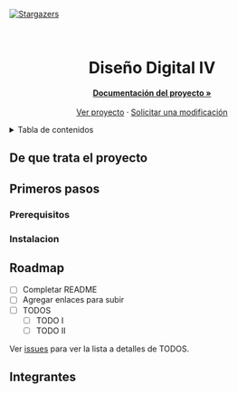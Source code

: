 <div id="top"></div>

<!-- SHIELDS DEL PROYECTO -->
<!-- [![Integrantes][contributors-shield]][contributors-url] -->
[![Stargazers][stars-shield]][stars-url]
<!-- [![Issues][issues-shield]][issues-url]
[![MIT License][license-shield]][license-url] -->

<!-- LOGO TODO -->
<br />
<div align="center">
<!--   <a href="https://github.com/diseno-digital/grupo-B">
    <img src="images/logo.png" alt="Logo" width="80" height="80">
  </a> -->
  <h1 align="center">Diseño Digital IV</h1>

  <p align="center">
    <a href="https://github.com/diseno-digital/grupo-B"><strong>Documentación del proyecto »</strong></a>
    <br />
    <br />
    <a href="https://github.com/diseno-digital/grupo-B">Ver proyecto</a>
    ·
    <a href="https://github.com/diseno-digital/grupo-B/issues">Solicitar una modificación</a>
  </p>
</div>

<!-- TABLA DE CONTENIDOS -->
<details>
  <summary>Tabla de contenidos</summary>
  <ol>
    <li>
      <a href="#de-que-trata-el-proyecto">De que trata el proyecto</a>
    </li>
    <li>
      <a href="#primeros-pasos">Primeros pasos</a>
      <ul>
        <li><a href="#prerequisitos">Prerequisitos</a></li>
        <li><a href="#instalacion">Instalación</a></li>
      </ul>
    </li>
    <li><a href="#roadmap">Roadmap</a></li>
    <li><a href="#integrantes">Integrantes</a></li>
<!--     <li><a href="#licencia">Licencia</a></li>
    <li><a href="#reconocimientos">Reconocimientos</a></li> -->
  </ol>
</details>

<!-- De que trata el proyecto -->
## De que trata el proyecto
<!--  [![Imagen del proyecto][proyecto-imagen]](url) -->

<!-- TODO -->

<!-- <p align="right">(<a href="#top">subir</a>)</p> -->

<!-- Primeros pasos -->
## Primeros pasos

<!-- TODO -->

<!-- Prerequisitos -->
### Prerequisitos

<!-- TODO -->

<!-- Instalación -->
### Instalacion

<!-- TODO -->

<!-- ROADMAP -->
## Roadmap

- [ ] Completar README
- [ ] Agregar enlaces para subir 
- [ ] TODOS
    - [ ] TODO I
    - [ ] TODO II

Ver [issues](https://github.com/diseno-digital/grupo-A/issues) para ver la lista a detalles de TODOS.

<!-- <p align="right">(<a href="#top">subir</a>)</p> -->

<!-- INTEGRANTES -->
## Integrantes


<!-- <p align="right">(<a href="#top">subir</a>)</p> -->

<!-- LICENSE -->
<!-- ## License -->

<!-- Distributed under the MIT License. See `LICENSE.txt` for more information. -->

<!-- <p align="right">(<a href="#top">subir</a>)</p> -->

<!-- RECONOCIMIENTOS -->
<!-- ## Reconocimientos -->

<!-- * [Choose an Open Source License](https://choosealicense.com)
* [Img Shields](https://shields.io)
* [GitHub Pages](https://pages.github.com) -->

<!-- <p align="right">(<a href="#top">subir</a>)</p> -->

<!-- LINKS & IMAGES -->
<!-- [contributors-shield]: https://img.shields.io/github/issues/venturamichel/diseno-digital-grupo-B.svg?style=for-the-badge -->
<!-- [contributors-url]: https://github.com/venturamichel/diseno-digital-grupo-B/graphs/contributors -->
[stars-shield]: https://img.shields.io/github/stars/diseno-digital/grupo-B.svg?style=for-the-badge
[stars-url]: https://github.com/diseno-digital/grupo-B/stargazers
<!-- [issues-shield]: https://img.shields.io/github/issues/diseno-digital/grupo-B.svg?style=for-the-badge -->
<!-- [issues-url]: https://github.com/diseno-digital/grupo-B/issues -->
<!-- [license-shield]: https://img.shields.io/github/license/diseno-digital/grupo-B.svg?style=for-the-badge -->
<!-- [license-url]: https://github.com/diseno-digital/grupo-B/blob/master/LICENSE.txt -->
<!-- [proyecto-imagen]: images/screenshot.png -->
